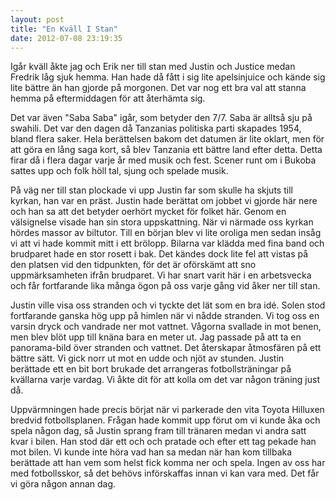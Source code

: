 ```yaml
---
layout: post
title: "En Kväll I Stan"
date: 2012-07-08 23:19:35
---
```

Igår kväll åkte jag och Erik ner till stan med Justin och Justice medan Fredrik låg sjuk hemma. Han hade då fått i sig lite apelsinjuice och kände sig lite bättre än han gjorde på morgonen. Det var nog ett bra val att stanna hemma på eftermiddagen för att återhämta sig. <!--more-->

Det var även "Saba Saba" igår, som betyder den 7/7. Saba är alltså sju på swahili. Det var den dagen då Tanzanias politiska parti skapades 1954, bland flera saker. Hela berättelsen bakom det datumen är lite oklart, men för att göra en lång saga kort, så blev Tanzania ett bättre land efter detta. Detta firar då i flera dagar varje år med musik och fest. Scener runt om i Bukoba sattes upp och folk höll tal, sjung och spelade musik.

På väg ner till stan plockade vi upp Justin far som skulle ha skjuts till kyrkan, han var en präst. Justin hade berättat om jobbet vi gjorde här nere och han sa att det betyder oerhört mycket för folket här. Genom en välsignelse visade han sin stora uppskattning. När vi närmade oss kyrkan hördes massor av biltutor. Till en början blev vi lite oroliga men sedan insåg vi att vi hade kommit mitt i ett brölopp. Bilarna var klädda med fina band och brudparet hade en stor rosett i bak. Det kändes dock lite fel att vistas på den platsen vid den tidpunkten, för det är oförskämt att sno uppmärksamheten ifrån brudparet. Vi har snart varit här i en arbetsvecka och får fortfarande lika många ögon på oss varje gång vid åker ner till stan.

Justin ville visa oss stranden och vi tyckte det lät som en bra idé. Solen stod fortfarande ganska hög upp på himlen när vi nådde stranden. Vi tog oss en varsin dryck och vandrade ner mot vattnet. Vågorna svallade in mot benen, men blev blöt upp till knäna bara en meter ut. Jag passade på att ta en panorama-bild över stranden och vattnet. Det återskapar åtmosfären på ett bättre sätt. Vi gick norr ut mot en udde och njöt av stunden. Justin berättade ett en bit bort brukade det arrangeras fotbollsträningar på kvällarna varje vardag. Vi åkte dit för att kolla om det var någon träning just då.

Uppvärmningen hade precis börjat när vi parkerade den vita Toyota Hilluxen bredvid fotbollsplanen. Frågan hade kommit upp förut om vi kunde åka och spela någon dag, så Justin sprang fram till tränaren medan vi andra satt kvar i bilen. Han stod där ett och och pratade och efter ett tag pekade han mot bilen. Vi kunde inte höra vad han sa medan när han kom tillbaka berättade att han vem som helst fick komma ner och spela. Ingen av oss har med fotbollsskor, så det behövs införskaffas innan vi kan vara med. Det får vi göra någon annan dag.

